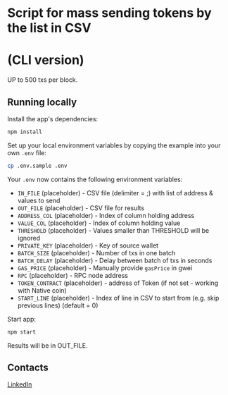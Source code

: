 # Script for mass sending tokens by the list in CSV
# (CLI version)

UP to 500 txs per block.

## Running locally

Install the app's dependencies:

```bash
npm install
```

Set up your local environment variables by copying the example into your own `.env` file:

```bash
cp .env.sample .env
```

Your `.env` now contains the following environment variables:

- `IN_FILE` (placeholder) - CSV file (delimiter = ;) with list of address & values to send
- `OUT_FILE` (placeholder) - CSV file for results
- `ADDRESS_COL` (placeholder) - Index of column holding address
- `VALUE_COL` (placeholder) - Index of column holding value
- `THRESHOLD` (placeholder) - Values smaller than THRESHOLD will be ignored
- `PRIVATE_KEY` (placeholder) - Key of source wallet
- `BATCH_SIZE` (placeholder) - Number of txs in one batch 
- `BATCH_DELAY` (placeholder) - Delay between batch of txs in seconds 
- `GAS_PRICE` (placeholder) - Manually provide `gasPrice` in gwei 
- `RPC` (placeholder) - RPC node address
- `TOKEN_CONTRACT` (placeholder) - address of Token (if not set - working with Native coin)
- `START_LINE` (placeholder) - Index of line in CSV to start from (e.g. skip previous lines) (default = 0)

Start app:

```bash
npm start
```

Results will be in OUT_FILE.

## Contacts

[LinkedIn](https://www.linkedin.com/in/aleksandr-s-terekhov/)
